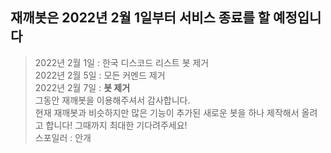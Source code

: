 ## 재깨봇은 2022년 2월 1일부터 서비스 종료를 할 예정입니다

> 2022년 2월 1일 : 한국 디스코드 리스트 봇 제거  
> 2022년 2월 5일 : 모든 커멘드 제거  
> 2022년 2월 7일 : **봇 제거**  
그동안 재깨봇을 이용해주셔서 감사합니다.  
현재 재깨봇과 비슷하지만 많은 기능이 추가된 새로운 봇을 하나 제작해서 올려고 합니다! 그때까지 최대한 기다려주세요!  
스포일러 : 안개   
